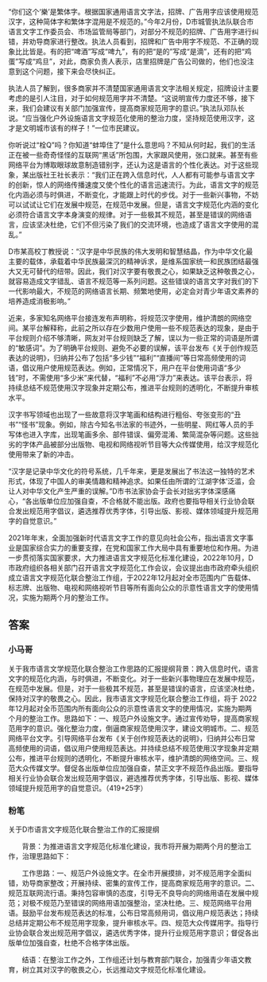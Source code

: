 “你们这个‘樂’是繁体字。根据国家通用语言文字法，招牌、广告用字应该使用规范汉字，这种简体字和繁体字混用是不规范的。”今年2月份，D市城管执法队联合市语言文字工作委员会、市场监管局等部门，对部分不规范的招牌、广告用字进行纠错，并劝导商家进行整改。执法人员看到，招牌和广告中用字不规范、不正确的现象比比皆是。有的把“啤酒”写成“啤九”，有的把“是的”写成“是滴”，还有的把“鸡蛋”写成“鸡旦”，对此，商家负责人表示，店里招牌是广告公司做的，他们也没注意到这个问题，接下来会尽快纠正。

执法人员了解到，很多商家并不清楚国家通用语言文字法相关规定，招牌设计主要考虑的是引人注目，对于如何规范用字并不清楚。“这说明宣传力度还不够，接下来，我们会建议有关部门加强宣传，提高商家规范用字的意识。”执法队邓队长说。“应当强化户外设施语言文字规范化使用的整治力度，坚持规范使用汉字，这才是文明城市该有的样子！”一位市民建议。

你听说过“栓Q”吗？你知道“蚌埠住了”是什么意思吗？不知从何时起，我们的生活正在被一些奇奇怪怪的互联网“黑话”所包围，大家跟风使用，张口就来。甚至有些网络平台为博取眼球故意制造错别字，还认为这是语言的个性化表达。对于这些现象，某出版社王社长表示：“我们正在跨入信息时代，人人都有可能参与语言文字的创新，惊人的网络传播速度又使个性化的语言迅速流行。为此，语言文字的规范化内涵必须与时俱进，不断变化，才能跟上时代的步伐。对于一些新兴事物，不妨可以试试让它们在发展中规范，在规范中发展。但是，语言文字规范化内涵的变化必须符合语言文字本身演变的规律。对于一些极其不规范，甚至是错误的网络语言，应该坚决杜绝，它们不但污染了我们的交流环境，也造成了语言文字使用的混乱。”

D市某高校丁教授说：“汉字是中华民族的伟大发明和智慧结晶，作为中华文化最主要的载体，承载着中华民族最深沉的精神诉求，是维系国家统一和民族团结最强大又无可替代的纽带。因此，我们对汉字要有敬畏之心，如果缺乏这种敬畏之心，就容易造成文字错乱、语言不规范等一系列问题。这些错误的语言文字对我们的下一代影响最大，不规范的网络语言长期、频繁地使用，必定会对青少年语文素养的培养造成消极影响。”

近来，多家知名网络平台接连发布声明称，将规范汉字使用，维护清朗的网络空间。某平台解释称，此前之所以存在少数用户使用一些不规范表达的现象，是由于平台规则介绍不够清晰，网友对平台规则缺乏了解，误以为一些正常的词语是所谓的“敏感词”。为了明确平台规则、避免不必要的误解，该平台发布《关于创作规范表达的说明》，归纳并公布了包括“多少钱”“福利”“直播间”等日常高频使用的词语，倡议用户使用规范表达。例如，正常情况下，用户在平台使用词语“多少钱”时，不需使用“多少米”来代替，“福利”不必用“浮力”来表达。该平台表示，将持续总结不规范使用汉字现象并定期公布，推进平台规则的透明化，不断提升审核水平。

汉字书写领域也出现了一些故意将汉字笔画和结构进行粗俗、夸张变形的“丑书”“怪书”现象。例如，除古今知名书法家的书迹外，一些明星、网红等人员的手写体也进入字库，出现笔画多余、部件错误、偏旁混淆、繁简混杂等问题。这些拙劣的字体产品被部分出版物、电视和网络视听节目等大众传媒使用，给汉字规范化使用带来了新的冲击。

“汉字是记录中华文化的符号系统，几千年来，更是发展出了书法这一独特的艺术形式，体现了中国人的审美情趣和精神追求。如果任由所谓的‘江湖字体’泛滥，会让人对中华文化产生严重的误解。”D市书法家协会于会长对拙劣字体深感痛心，“各出版单位应加强自查，不合格就不能出版。政府也要指导相关行业协会联合发出规范用字倡议，遴选推荐优秀字体，引导出版、影视、媒体领域提升规范用字的自觉意识。”

2021年年末，全面加强新时代语言文字工作的意见向社会公布，指出语言文字事业是国家综合实力的重要支撑，在党和国家工作大局中具有重要地位和作用。为进一步贯彻落实国家要求，大力推进语言文字规范化标准化建设，2022年10月，D市政府组织各相关部门召开语言文字规范化工作会议，会议提出由市政府牵头组织成立语言文字规范化联合整治工作组，于2022年12月起对全市范围内广告载体、标志牌、出版物、电视和网络视听节目等所有面向公众的示意性语言文字的使用情况，实施为期两个月的整治工作。



## 答案

### 小马哥

关于我市语言文学规范化联合整治工作思路的汇报提纲背景：跨入信息时代，语言文字的规范化内涵，与时俱进，不断变化。对于一些新兴事物理应在发展中规范，在规范中发展。但是，对于一些极其不规范，甚至是错误的语言，应该坚决杜绝，保持对汉字的敬畏之心。因此，我市语言文字规范化联合整治工作组，将于 2022年12月起对全币范围内所有面向公众的示意性语言文字的使用情况，实施为期两个月的整治工作。思路如下：一、规范户外设施文字。通过宣传劝导，提高商家规范用字的意识。强化整治力度，倒逼商家规范使用汉字，建设文明城市。二、规范网络平台文字。引导网络平台发布《关于创作规范表达的说明》，归纳并公布日常高频使用的词语，倡议用户使用规范表达。并持续总结不规范使用汉字现象并定期公布，推进平台规则的透明化，不断提升审核水平，维护清朗的网络空间。三、规范大众传媒文学。督促各出版单位应加强自查，禁正文字不规范作品出版。要指导相关行业协会联合发出规范用字倡议，避选推荐优秀字体，引导出版、影视、媒体领域提升规范用字的自觉意识。（419+25字）

### 粉笔

关于D市语言文字规范化联合整治工作的汇报提纲

       背景：为推进语言文字规范化标准化建设，我市将开展为期两个月的整治工作，治理思路如下：

       工作思路：一、规范户外设施文字。在全市开展摸排，对不规范用字全面纠错，劝导商家整改；开展持续、密集的宣传工作，提高商家规范用字的意识。二、规范互联网流行语。秉持包容审慎的态度，引导无不良导向的网络用语在发展中规范；对极不规范乃至错误的网络用语加强整治，坚决杜绝。三、规范网络平台用语。鼓励平台发布规范表达的标准，公布日常高频用词，倡议用户规范表达；持续总结并定期公布不规范用字现象，提升审核水平。四、规范大众传媒用字。指导行业协会联合发出规范用字倡议，遴选优秀字体，提升行业规范用字意识；督促各出版单位加强自查，杜绝不合格字体出版。

       结语：在整治工作之外，工作组还计划与教育部门联合，加强青少年语文教育，树立其对汉字的敬畏之心，长远推动文字规范化标准化建设。